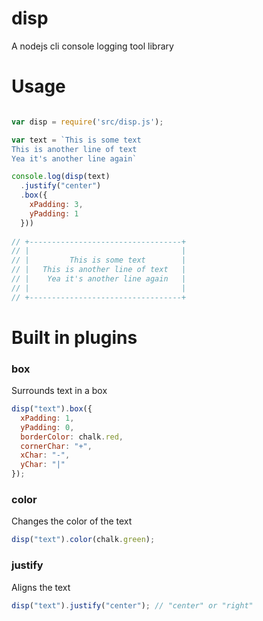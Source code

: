 # disp

A nodejs cli console logging tool library

# Usage

```javascript

var disp = require('src/disp.js');

var text = `This is some text
This is another line of text
Yea it's another line again`

console.log(disp(text)
  .justify("center")
  .box({
    xPadding: 3,
    yPadding: 1
  }))
  
// +----------------------------------+
// |                                  |
// |         This is some text        |
// |   This is another line of text   |
// |    Yea it's another line again   |
// |                                  |
// +----------------------------------+
```

# Built in plugins

### box
Surrounds text in a box
```javascript
disp("text").box({
  xPadding: 1,
  yPadding: 0,
  borderColor: chalk.red,
  cornerChar: "+",
  xChar: "-",
  yChar: "|"
});
```

### color
Changes the color of the text
```javascript
disp("text").color(chalk.green);
```

### justify
Aligns the text
```javascript
disp("text").justify("center"); // "center" or "right"
```
